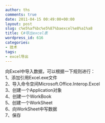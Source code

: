 ```yaml
---
author: ths
comments: true
date: 2011-04-15 00:49:00+00:00
layout: post
slug: c%e5%af%bc%e5%87%baexcel%e8%a1%a8
title: C#导出excel表
wordpress_id: 616
categories:
- 技术
tags:
- excel导出
---
```


向Excel中导入数据，可以根据一下规则进行：  
1、添加引用Excel.exe文件  
2、导入命令空间Microsoft.Office.Interop.Excel  
3、创建一个Application对象  
4、创建一个WorkBook  
5、创建一个WorkSheet  
6、向WorkSheet中写数据  
7、保存




